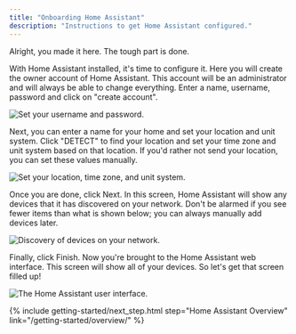 ```yaml
---
title: "Onboarding Home Assistant"
description: "Instructions to get Home Assistant configured."
---
```


Alright, you made it here. The tough part is done.

With Home Assistant installed, it's time to configure it. Here you will create the owner account of Home Assistant. This account will be an administrator and will always be able to change everything. Enter a name, username, password and click on "create account".

![Set your username and password.](/images/getting-started/username.png)

Next, you can enter a name for your home and set your location and unit system. Click "DETECT" to find your location and set your time zone and unit system based on that location. If you'd rather not send your location, you can set these values manually.

![Set your location, time zone, and unit system.](/images/getting-started/location.png)

Once you are done, click Next. In this screen, Home Assistant will show any devices that it has discovered on your network. Don't be alarmed if you see fewer items than what is shown below; you can always manually add devices later.

![Discovery of devices on your network.](/images/getting-started/devices.png)

Finally, click Finish. Now you're brought to the Home Assistant web interface. This screen will show all of your devices. So let's get that screen filled up!

![The Home Assistant user interface.](/images/getting-started/lovelace.png)

{% include getting-started/next_step.html step="Home Assistant Overview" link="/getting-started/overview/" %}